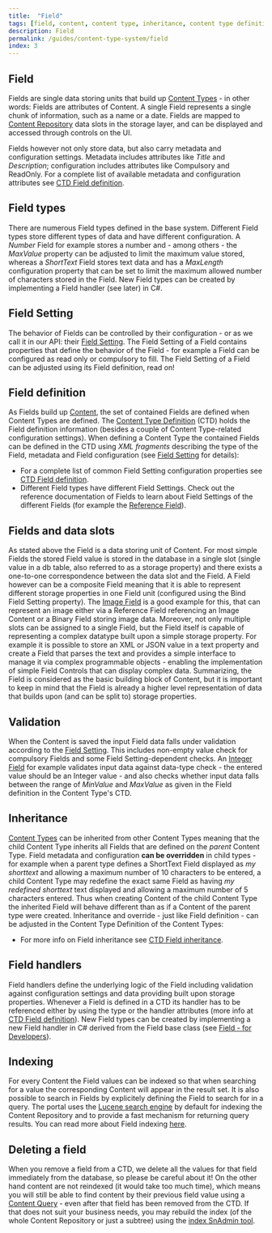 ```yaml
---
title:  "Field"
tags: [field, content, content type, inheritance, content type definition, ctd]
description: Field
permalink: /guides/content-type-system/field
index: 3
---
```


## Field

Fields are single data storing units that build up [Content Types](/docs/content-type) - in other words: Fields are attributes of Content. A single Field represents a single chunk of information, such as a name or a date. Fields are mapped to [Content Repository](/docs/content-repository) data slots in the storage layer, and can be displayed and accessed through controls on the UI.

Fields however not only store data, but also carry metadata and configuration settings. Metadata includes attributes like *Title* and *Description*; configuration includes attributes like Compulsory and ReadOnly. For a complete list of available metadata and configuration attributes see [CTD Field definition](/docs/ctd).

## Field types

There are numerous Field types defined in the base system. Different Field types store different types of data and have different configuration. A *Number* Field for example stores a number and - among others - the *MaxValue* property can be adjusted to limit the maximum value stored, whereas a *ShortText* Field stores text data and has a *MaxLength* configuration property that can be set to limit the maximum allowed number of characters stored in the Field. New Field types can be created by implementing a Field handler (see later) in C#.

## Field Setting

The behavior of Fields can be controlled by their configuration - or as we call it in our API: their [Field Setting](/docs/field-setting). The Field Setting of a Field contains properties that define the behavior of the Field - for example a Field can be configured as read only or compulsory to fill. The Field Setting of a Field can be adjusted using its Field definition, read on!

## Field definition

As Fields build up [Content](/docs/content), the set of contained Fields are defined when Content Types are defined. The [Content Type Definition](/docs/ctd) (CTD) holds the Field definition information (besides a couple of Content Type-related configuration settings). When defining a Content Type the contained Fields can be defined in the CTD using *XML fragments* describing the type of the Field, metadata and Field configuration (see [Field Setting](/docs/field-setting) for details):

- For a complete list of common Field Setting configuration properties see [CTD Field definition](/docs/ctd).
- Different Field types have different Field Settings. Check out the reference documentation of Fields to learn about Field Settings of the different Fields (for example the [Reference Field](/docs/reference-field)).

## Fields and data slots

As stated above the Field is a data storing unit of Content. For most simple Fields the stored Field value is stored in the database in a single slot (single value in a db table, also referred to as a storage property) and there exists a one-to-one correspondence between the data slot and the Field. A Field however can be a composite Field meaning that it is able to represent different storage properties in one Field unit (configured using the Bind Field Setting property). The [Image Field](/docs/image-field) is a good example for this, that can represent an image either via a Reference Field referencing an Image Content or a Binary Field storing image data. Moreover, not only multiple slots can be assigned to a single Field, but the Field itself is capable of representing a complex datatype built upon a simple storage property. For example it is possible to store an XML or JSON value in a text property and create a Field that parses the text and provides a simple interface to manage it via complex programmable objects - enabling the implementation of simple Field Controls that can display complex data. Summarizing, the Field is considered as the basic building block of Content, but it is important to keep in mind that the Field is already a higher level representation of data that builds upon (and can be split to) storage properties.

## Validation

When the Content is saved the input Field data falls under validation according to the [Field Setting](/docs/field-setting). This includes non-empty value check for compulsory Fields and some Field Setting-dependent checks. An [Integer Field](/docs/integer-field) for example validates input data against data-type check - the entered value should be an Integer value - and also checks whether input data falls between the range of *MinValue* and *MaxValue* as given in the Field definition in the Content Type's CTD.

## Inheritance

[Content Types](/docs/content-type) can be inherited from other Content Types meaning that the child Content Type inherits all Fields that are defined on the *parent* Content Type. Field metadata and configuration **can be overridden** in child types - for example when a parent type defines a ShortText Field displayed as *my shorttext* and allowing a maximum number of 10 characters to be entered, a child Content Type may redefine the exact same Field as having *my redefined shorttext* text displayed and allowing a maximum number of 5 characters entered. Thus when creating Content of the child Content Type the inherited Field will behave different than as if a Content of the parent type were created. Inheritance and override - just like Field definition - can be adjusted in the Content Type Definition of the Content Types:

- For more info on Field inheritance see [CTD Field inheritance](/docs/ctd).

## Field handlers

Field handlers define the underlying logic of the Field including validation against configuration settings and data providing built upon storage properties. Whenever a Field is defined in a CTD its handler has to be referenced either by using the type or the handler attributes (more info at [CTD Field definition](/docs/ctd)). New Field types can be created by implementing a new Field handler in C# derived from the Field base class (see [Field - for Developers](/docs/field-for-developers)).

## Indexing

For every Content the Field values can be indexed so that when searching for a value the corresponding Content will appear in the result set. It is also possible to search in Fields by explicitely defining the Field to search for in a query. The portal uses the [Lucene search engine](/docs/http://lucene.apache.org/lucene.net/) by default for indexing the Content Repository and to provide a fast mechanism for returning query results. You can read more about Field indexing [here](/docs/field-indexing).

## Deleting a field

When you remove a field from a CTD, we delete all the values for that field immediately from the database, so please be careful about it! On the other hand content are not reindexed (it would take too much time), which means you will still be able to find content by their previous field value using a [Content Query](/docs/content-query) - even after that field has been removed from the CTD. If that does not suit your business needs, you may rebuild the index (of the whole Content Repository or just a subtree) using the [index SnAdmin tool](/docs/snadmin-tools).
